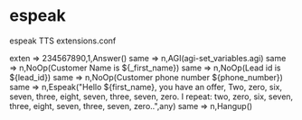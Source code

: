 # espeak
espeak TTS
extensions.conf


exten => 234567890,1,Answer()
 same => n,AGI(agi-set_variables.agi)
 same => n,NoOp(Customer Name is ${_first_name})
 same => n,NoOp(Lead id is ${lead_id})
 same => n,NoOp(Customer phone number ${phone_number})
 same => n,Espeak("Hello ${first_name}, you have an offer, Two, zero, six, seven, three, eight, seven, three, seven, zero. I repeat: two, zero, six, seven, three, eight, seven, three, seven, zero..",any)
 same => n,Hangup()
